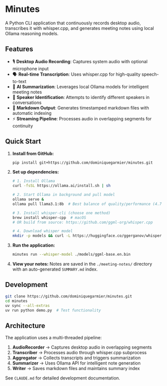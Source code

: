 # Minutes

A Python CLI application that continuously records desktop audio, transcribes it with whisper.cpp, and generates meeting notes using local Ollama reasoning models.

## Features

- 🎙️ **Desktop Audio Recording**: Captures system audio with optional microphone input
- 🗣️ **Real-time Transcription**: Uses whisper.cpp for high-quality speech-to-text
- 🤖 **AI Summarization**: Leverages local Ollama models for intelligent meeting notes
- 👥 **Speaker Identification**: Attempts to identify different speakers in conversations
- 📝 **Markdown Output**: Generates timestamped markdown files with automatic indexing
- ⚡ **Streaming Pipeline**: Processes audio in overlapping segments for continuity

## Quick Start

1. **Install from GitHub:**
   ```bash
   pip install git+https://github.com/dominiquegarmier/minutes.git
   ```

2. **Set up dependencies:**
   ```bash
   # 1. Install Ollama
   curl -fsSL https://ollama.ai/install.sh | sh

   # 2. Start Ollama in background and pull model
   ollama serve &
   ollama pull llama3.1:8b  # Best balance of quality/performance (4.7GB)

   # 3. Install whisper-cli (choose one method)
   brew install whisper-cpp  # macOS
   # OR build from source: https://github.com/ggml-org/whisper.cpp

   # 4. Download whisper model
   mkdir -p models && curl -L https://huggingface.co/ggerganov/whisper.cpp/resolve/main/ggml-base.en.bin -o models/ggml-base.en.bin
   ```

3. **Run the application:**
   ```bash
   minutes run --whisper-model ./models/ggml-base.en.bin
   ```

4. **View your notes:**
   Notes are saved in the `./meeting-notes/` directory with an auto-generated `SUMMARY.md` index.

## Development

```bash
git clone https://github.com/dominiquegarmier/minutes.git
cd minutes
uv sync --all-extras
uv run python demo.py  # Test functionality
```

## Architecture

The application uses a multi-threaded pipeline:
1. **AudioRecorder** → Captures desktop audio in overlapping segments
2. **Transcriber** → Processes audio through whisper.cpp subprocess
3. **Aggregator** → Collects transcripts and triggers summarization
4. **Summarizer** → Uses Ollama API for intelligent note generation
5. **Writer** → Saves markdown files and maintains summary index

See `CLAUDE.md` for detailed development documentation.
